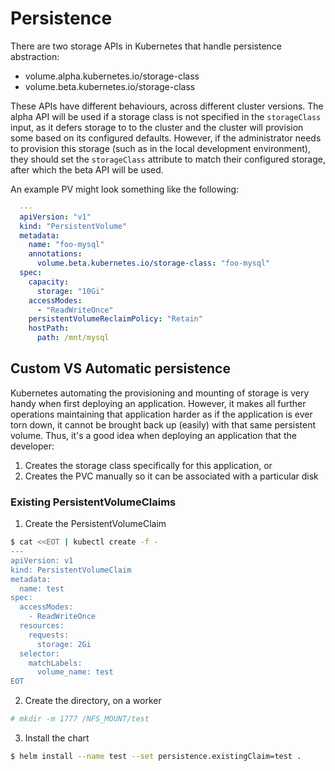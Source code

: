 # Persistence

There are two storage APIs in Kubernetes that handle persistence abstraction:

- volume.alpha.kubernetes.io/storage-class
- volume.beta.kubernetes.io/storage-class

These APIs have different behaviours, across different cluster versions. The alpha API will be used if a storage class is not specified in the `storageClass` input, as it defers storage to to the cluster and the cluster will provision some based on its configured defaults. However, if the administrator needs to provision this storage (such as in the local development environment), they should set the `storageClass` attribute to match their configured storage, after which the beta API will be used.

An example PV might look something like the following:

```yaml
  ---
  apiVersion: "v1"
  kind: "PersistentVolume"
  metadata:
    name: "foo-mysql"
    annotations:
      volume.beta.kubernetes.io/storage-class: "foo-mysql"
  spec:
    capacity:
      storage: "10Gi"
    accessModes:
      - "ReadWriteOnce"
    persistentVolumeReclaimPolicy: "Retain"
    hostPath:
      path: /mnt/mysql
```

## Custom VS Automatic persistence

Kubernetes automating the provisioning and mounting of storage is very handy when first deploying an application. However, it makes all further operations maintaining that application harder as if the application is ever torn down, it cannot be brought back up (easily) with that same persistent volume. Thus, it's a good idea when deploying an application that the developer:

1. Creates the storage class specifically for this application, or
2. Creates the PVC manually so it can be associated with a particular disk

### Existing PersistentVolumeClaims

1. Create the PersistentVolumeClaim
```bash
$ cat <<EOT | kubectl create -f -		
---		
apiVersion: v1		
kind: PersistentVolumeClaim		
metadata:		
  name: test		
spec:		
  accessModes:		
    - ReadWriteOnce		
  resources:		
    requests:		
      storage: 2Gi		
  selector:		
    matchLabels:		
      volume_name: test		
EOT		
```		

2. Create the directory, on a worker		

```bash		
# mkdir -m 1777 /NFS_MOUNT/test		
```		

3. Install the chart		

```bash		
$ helm install --name test --set persistence.existingClaim=test .		
```
